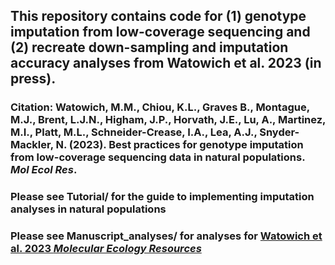 ## This repository contains code for (1) genotype imputation from low-coverage sequencing and (2) recreate down-sampling and imputation accuracy analyses from Watowich et al. 2023 (in press).

### Citation: Watowich, M.M., Chiou, K.L., Graves B., Montague, M.J., Brent, L.J.N., Higham, J.P., Horvath, J.E., Lu, A., Martinez, M.I., Platt, M.L., Schneider-Crease, I.A., Lea, A.J., Snyder-Mackler, N. (2023). Best practices for genotype imputation from low-coverage sequencing data in natural populations. _Mol Ecol Res_.

### Please see Tutorial/ for the guide to implementing imputation analyses in natural populations 

### Please see Manuscript_analyses/ for analyses for [Watowich et al. 2023 _Molecular Ecology Resources_](https://onlinelibrary.wiley.com/doi/10.1111/1755-0998.13854?af=R)
